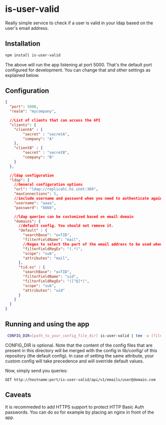 # is-user-valid

Really simple service to check if a user is valid in your ldap based on the user's email address.


## Installation

```sh
npm install is-user-valid
```
The above will run the app listening at port 5000. That's the default port configured for development. You can change that and other settings as explained below.

## Configuration

```json
{
  "port": 5000,
  "realm": "mycompany",

  //List of clients that can access the API
  "clients": {
    "clientA" : {
        "secret" : "secretA",
        "company": "A"
    },
    "clientB" : {
        "secret" : "secretB",
        "company": "B"
    }
  },

  //ldap configuration
  "ldap": {
    //General configuration options
    "url": "ldap://replicahi.hi.inet:389",
    "maxConnections": 5,
    //include username and password when you need to authenticate against the ldap server
    "username": "aaaa",
    "password": "bbbb",

    //ldap queries can be customized based on email domain
    "domains": {
      //default config. You should not remove it.
      "default" : {
        "searchBase": "o=TID",
        "filterFieldName": "mail",
        //Regex to select the part of the email address to be used when querying. It MUST be set.
        "filterFieldRegEx": "(.*)",
        "scope": "sub",
        "attributes": "mail",
      },
      "tid.es" : {
        "searchBase": "o=TID",
        "filterFieldName": "uid",
        "filterFieldRegEx": "([^@]*)",
        "scope": "sub",
        "attributes": "uid"
      }
    }
  }
}
```

## Running and using the app

```sh
 CONFIG_DIR=[path_to_your_config_file_dir] is-user-valid | tee -a [file_where_logs_will_be_stored] > /dev/null &
```
CONFIG_DIR is optional. Note that the content of the config files that are present in this directory will be merged with the config in lib/config/ of this repository (the default config). In case of setting the same attribute, your custom config will take precedence and will override default values.

Now, simply send you queries:

```
GET http://hostname:port/is-user-valid/api/v1/emails/user@domain.com
```

## Caveats

It is recommeded to add HTTPS support to protect HTTP Basic Auth passwords. You can do so for example by placing an nginx in front of the app.
